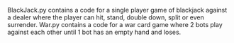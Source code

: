 BlackJack.py contains a code for a single player game of blackjack against a dealer where the player can hit, stand, double down, split or even surrender.
War.py contains a code for a war card game where 2 bots play against each other until 1 bot has an empty hand and loses.

